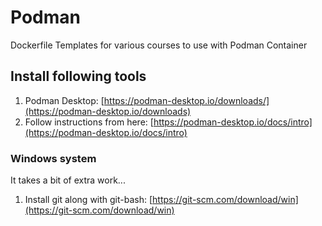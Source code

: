 # Podman

Dockerfile Templates for various courses to use with Podman Container

## Install following tools

1. Podman Desktop: [https://podman-desktop.io/downloads/](https://podman-desktop.io/downloads)
2. Follow instructions from here: [https://podman-desktop.io/docs/intro](https://podman-desktop.io/docs/intro)

### Windows system

It takes a bit of extra work...

1. Install git along with git-bash: [https://git-scm.com/download/win](https://git-scm.com/download/win)

